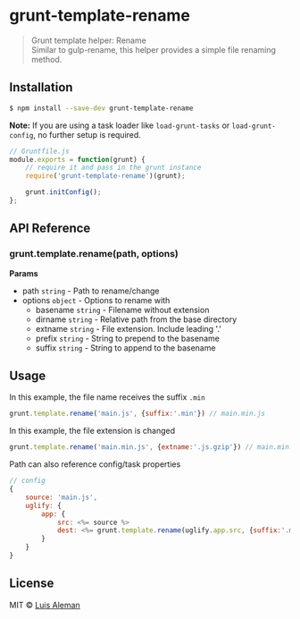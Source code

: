 # grunt-template-rename

> Grunt template helper: Rename  
> Similar to gulp-rename, this helper provides a simple file renaming method.

## Installation

```sh
$ npm install --save-dev grunt-template-rename
```

**Note:** If you are using a task loader like `load-grunt-tasks` or `load-grunt-config`, no further setup is required.

```js
// Gruntfile.js
module.exports = function(grunt) {
	// require it and pass in the grunt instance
	require('grunt-template-rename')(grunt);

	grunt.initConfig();
};
```

## API Reference

### grunt.template.rename(path, options)

**Params**

- path `string` - Path to rename/change  
- options `object` - Options to rename with  
  - basename `string` - Filename without extension  
  - dirname `string` - Relative path from the base directory  
  - extname `string` - File extension. Include leading '.'  
  - prefix `string` - String to prepend to the basename  
  - suffix `string` - String to append to the basename  

## Usage

In this example, the file name receives the suffix `.min`
```js
grunt.template.rename('main.js', {suffix:'.min'}) // main.min.js
```

In this example, the file extension is changed
```js
grunt.template.rename('main.min.js', {extname:'.js.gzip'}) // main.min.js.gzip
```

Path can also reference config/task properties
```js
// config
{
	source: 'main.js',
	uglify: {
		app: {
			src: <%= source %>
			dest: <%= grunt.template.rename(uglify.app.src, {suffix:'.min'}) %>
		}
	}
}
```


## License
MIT © [Luis Aleman](http://github.com/Lalem001)
